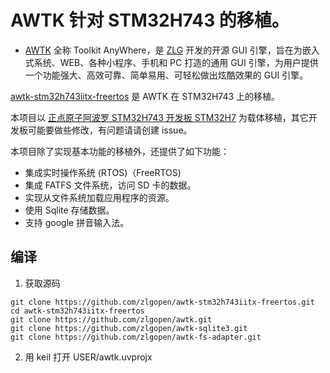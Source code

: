 # AWTK 针对 STM32H743 的移植。

* [AWTK](https://github.com/zlgopen/awtk) 全称 Toolkit AnyWhere，是 [ZLG](http://www.zlg.cn/) 开发的开源 GUI 引擎，旨在为嵌入式系统、WEB、各种小程序、手机和 PC 打造的通用 GUI 引擎，为用户提供一个功能强大、高效可靠、简单易用、可轻松做出炫酷效果的 GUI 引擎。

[awtk-stm32h743iitx-freertos](https://github.com/zlgopen/awtk-stm32h743iitx-freertos) 是 AWTK 在 STM32H743 上的移植。

本项目以 [正点原子阿波罗 STM32H743 开发板 STM32H7](https://item.taobao.com/item.htm?id=571115692251&ali_refid=a3_430582_1006:1103191143:N:HIGgPtZ%2BAhQpeEvXe%2FK1RspPjJRVCvOC:5b41a06d9f58d787690cd30a8865e887&ali_trackid=1_5b41a06d9f58d787690cd30a8865e887&spm=a230r.1.14.8#detail) 为载体移植，其它开发板可能要做些修改，有问题请请创建 issue。

本项目除了实现基本功能的移植外，还提供了如下功能：

* 集成实时操作系统 (RTOS)（FreeRTOS)
* 集成 FATFS 文件系统，访问 SD 卡的数据。
* 实现从文件系统加载应用程序的资源。
* 使用 Sqlite 存储数据。
* 支持 google 拼音输入法。

## 编译

1. 获取源码

```
git clone https://github.com/zlgopen/awtk-stm32h743iitx-freertos.git
cd awtk-stm32h743iitx-freertos
git clone https://github.com/zlgopen/awtk.git
git clone https://github.com/zlgopen/awtk-sqlite3.git
git clone https://github.com/zlgopen/awtk-fs-adapter.git
```

2. 用 keil 打开 USER/awtk.uvprojx


